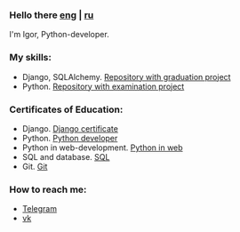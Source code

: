 ### Hello there [eng](https://github.com/BrutalRaynor/BrutalRaynor/blob/main/README.md) | [ru](https://github.com/BrutalRaynor/BrutalRaynor/blob/main/READMERu.md)

I'm Igor, Python-developer.

### My skills:
- Django, SQLAlchemy. [Repository with graduation project](https://github.com/BrutalRaynor/Python_Diplom)
- Python. [Repository with examination project](https://github.com/BrutalRaynor/Coursework)

### Сertificates of Education:
- Django. [Django certificate](https://github.com/BrutalRaynor/BrutalRaynor/blob/main/Python%20Django.pdf)
- Python. [Python developer](https://github.com/BrutalRaynor/BrutalRaynor/blob/main/Python%20Developer.pdf)
- Python in web-development. [Python in web](https://github.com/BrutalRaynor/BrutalRaynor/blob/main/Python%20in%20Web.pdf)
- SQL and database. [SQL](https://github.com/BrutalRaynor/BrutalRaynor/blob/main/Python%20SQL%20Database.pdf)
- Git. [Git](https://github.com/BrutalRaynor/BrutalRaynor/blob/main/Python%20Git.pdf)

### How to reach me: 
- [Telegram](https://t.me/BrutalRaynor)
- [vk](https://vk.com/brutalraynor)
<!--
**BrutalRaynor/BrutalRaynor** is a ✨ _special_ ✨ repository because its `README.md` (this file) appears on your GitHub profile.

Here are some ideas to get you started:

- 🔭 I’m currently working on ...
- 🌱 I’m currently learning ...
- 👯 I’m looking to collaborate on ...
- 🤔 I’m looking for help with ...
- 💬 Ask me about ...
- 📫 How to reach me: ...
- 😄 Pronouns: ...
- ⚡ Fun fact: ...
-->

